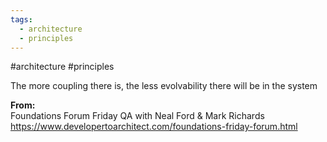 ```yaml
---
tags:
  - architecture
  - principles
---
```

#architecture #principles

The more coupling there is, the less evolvability there will be in the system


**From:**  
Foundations Forum Friday QA with Neal Ford & Mark Richards  
<https://www.developertoarchitect.com/foundations-friday-forum.html>